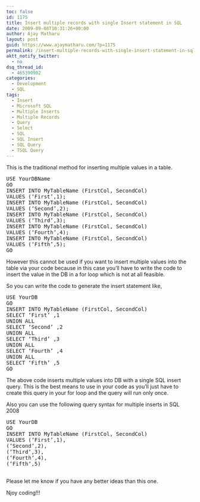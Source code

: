 ```yaml
---
toc: false
id: 1175
title: Insert multiple records with single Insert statement in SQL
date: 2009-09-08T10:31:26+00:00
author: Ajay Matharu
layout: post
guid: https://www.ajaymatharu.com/?p=1175
permalink: /insert-multiple-records-with-single-insert-statement-in-sql/
aktt_notify_twitter:
  - no
dsq_thread_id:
  - 465390902
categories:
  - Development
  - SQL
tags:
  - Insert
  - Microsoft SQL
  - Multiple Inserts
  - Multiple Records
  - Query
  - Select
  - SQL
  - SQL Insert
  - SQL Query
  - TSQL Query
---
```

This is the traditional method for inserting multiple values in a table. 

<pre name="code" class="sql">USE YourDBName
GO
INSERT INTO MyTableName (FirstCol, SecondCol)
VALUES (‘First’,1);
INSERT INTO MyTableName (FirstCol, SecondCol)
VALUES (‘Second’,2);
INSERT INTO MyTableName (FirstCol, SecondCol)
VALUES (‘Third’,3);
INSERT INTO MyTableName (FirstCol, SecondCol)
VALUES (‘Fourth’,4);
INSERT INTO MyTableName (FirstCol, SecondCol)
VALUES (‘Fifth’,5);
GO
</pre>

However this cannot be used if you want to insert multiple values into the table via your code because in this case you&#8217;ll have to write the code to insert the value in the DB in a for loop which is not at all feasible.

So you can write the code to generate the insert statement like,

<pre name="code" class="sql">USE YourDB
GO
INSERT INTO MyTableName (FirstCol, SecondCol)
SELECT ‘First’ ,1
UNION ALL
SELECT ‘Second’ ,2
UNION ALL
SELECT ‘Third’ ,3
UNION ALL
SELECT ‘Fourth’ ,4
UNION ALL
SELECT ‘Fifth’ ,5
GO
</pre>

The above code inserts multiple values into DB with a single SQL insert query. This is the best means to use in your code as you&#8217;ll just have to create this query in your for loop and the query will run only once.

Also you can use the following query syntax for multiple inserts in SQL 2008

<pre name="code" class="sql">USE YourDB
GO
INSERT INTO MyTableName (FirstCol, SecondCol)
VALUES (‘First’,1),
(‘Second‘,2),
(‘Third‘,3),
(‘Fourth‘,4),
(‘Fifth‘,5)

</pre>

Please let me know if you have any better ideas than this one.
  
Njoy coding!!!
